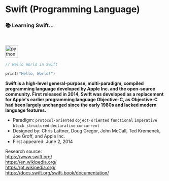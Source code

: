 # Swift (Programming Language)
### :books: Learning Swift...

 <br> 
 <p align="left">
  <img src="https://cdn.jsdelivr.net/gh/devicons/devicon/icons/swift/swift-original.svg" alt="python" width="40" height="40"/>
</p>

```swift
// Hello World in Swift

print("Hello, World!") 
```

**Swift is a high-level general-purpose, multi-paradigm, compiled programming language developed by Apple Inc. and the open-source community. First released in 2014, Swift was developed as a replacement for Apple's earlier programming language Objective-C, as Objective-C had been largely unchanged since the early 1980s and lacked modern language features.**

- Paradigm: `protocol-oriented` `object-oriented` `functional` `imperative` `block structured` `declarative` `concurrent`
- Designed by:	Chris Lattner, Doug Gregor, John McCall, Ted Kremenek, Joe Groff, and Apple Inc.
- First appeared: June 2, 2014

Research source: <br>
https://www.swift.org/ <br>
https://en.wikipedia.org/ <br>
https://pt.wikipedia.org/ <br>
https://docs.swift.org/swift-book/documentation/
